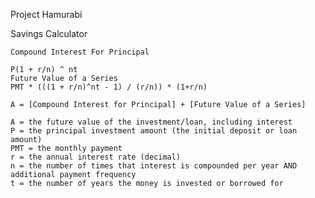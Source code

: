 Project Hamurabi

  Savings Calculator
  
    Compound Interest For Principal

    P(1 + r/n) ^ nt
    Future Value of a Series
    PMT * (((1 + r/n)^nt - 1) / (r/n)) * (1+r/n) 
    
    A = [Compound Interest for Principal] + [Future Value of a Series]
    
    A = the future value of the investment/loan, including interest
    P = the principal investment amount (the initial deposit or loan amount)
    PMT = the monthly payment
    r = the annual interest rate (decimal)
    n = the number of times that interest is compounded per year AND additional payment frequency
    t = the number of years the money is invested or borrowed for 